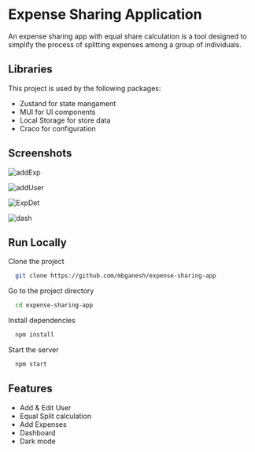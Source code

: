 
# Expense Sharing Application


An expense sharing app with equal share calculation is a tool designed to simplify the process of splitting expenses among a group of individuals.

## Libraries

This project is used by the following packages:

- Zustand for state mangament
- MUI for UI components
- Local Storage for store data
- Craco for configuration



## Screenshots

![addExp](https://github.com/mbganesh/expense-sharing-app/assets/51211116/8a234573-df99-4eaf-9427-11a757dda552)


![addUser](https://github.com/mbganesh/expense-sharing-app/assets/51211116/5661ad02-9693-4671-a495-481ea3b13dc7)


![ExpDet](https://github.com/mbganesh/expense-sharing-app/assets/51211116/21b3a82b-0cb2-49d7-9d94-77b1c683a5f6)


![dash](https://github.com/mbganesh/expense-sharing-app/assets/51211116/0f639030-231c-4da4-a70b-f54b0162ebe9)




## Run Locally

Clone the project

```bash
  git clone https://github.com/mbganesh/expense-sharing-app
```

Go to the project directory

```bash
  cd expense-sharing-app
```

Install dependencies

```bash
  npm install
```

Start the server

```bash
  npm start
```


## Features

- Add & Edit User
- Equal Split calculation
- Add Expenses
- Dashboard
- Dark mode


